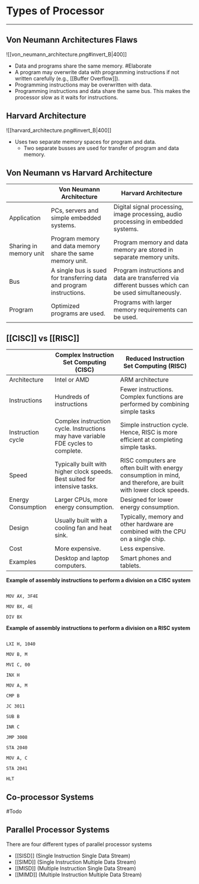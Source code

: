 
# Types of Processor
---
## Von Neumann Architectures Flaws
![[von_neumann_architecture.png#invert_B|400]]
- Data and programs share the same memory. #Elaborate
- A program may overwrite data with programming instructions if not written carefully (e.g., [[Buffer Overflow]]).
- Programming instructions may be overwritten with data.
- Programming instructions and data share the same bus. This makes the processor slow as it waits for instructions.

## Harvard Architecture
![[harvard_architecture.png#invert_B|400]]
- Uses two separate memory spaces for program and data.
	- Two separate busses are used for transfer of program and data memory.

## Von Neumann vs Harvard Architecture
|                        | Von Neumann Architecture                                             | Harvard Architecture                                                                                 |
|------------------------|----------------------------------------------------------------------|------------------------------------------------------------------------------------------------------|
| Application            | PCs, servers and simple embedded systems.                            | Digital signal processing, image processing, audio processing in embedded systems.                   |
| Sharing in memory unit | Program memory and data memory share the same memory unit.           | Program memory and data memory are stored in separate memory units.                                  |
| Bus                    | A single bus is sued for transferring data and program instructions. | Program instructions and data are transferred via different busses which can be used simultaneously. |
| Program                | Optimized programs are used.                                         | Programs with larger memory requirements can be used.                                                |
## [[CISC]] vs [[RISC]]
|                                                        | Complex Instruction Set Computing (CISC)                                          | Reduced Instruction Set Computing (RISC)                                                                                    |
|--------------------------------------------------------|-----------------------------------------------------------------------------------|-----------------------------------------------------------------------------------------------------------------------------|
| Architecture                                           | Intel or AMD                                                                      | ARM architecture                                                                                                            |
| Instructions                                           | Hundreds of instructions                                                          | Fewer instructions. Complex functions are performed by combining simple tasks                                               |
| Instruction cycle                                      | Complex instruction cycle. Instructions may have variable FDE cycles to complete. | Simple instruction cycle. Hence, RISC is more efficient at completing simple tasks.                                         |
| Speed                                                  | Typically built with higher clock speeds. Best suited for intensive tasks.        | RISC computers are often built with energy consumption in mind, and therefore, are built with lower clock speeds.           |
| Energy Consumption                                     | Larger CPUs, more energy consumption.                                             | Designed for lower energy consumption.                                                                                      |
| Design                                                 | Usually built with a cooling fan and heat sink.                                   | Typically, memory and other hardware are combined with the CPU on a single chip.                                            |
| Cost                                                   | More expensive.                                                                   | Less expensive.                                                                                                             |
| Examples                                               | Desktop and laptop computers.                                                     | Smart phones and tablets.                                                                                                   |
**Example of assembly instructions to perform a division on a CISC system**
```wasm

MOV AX, 3F4E

MOV BX, 4E

DIV BX

```

**Example of assembly instructions to perform a division on a RISC system**
```wasm

LXI H, 1040

MOV B, M

MVI C, 00

INX H

MOV A, M

CMP B

JC 3011

SUB B

INR C

JMP 3008

STA 2040

MOV A, C

STA 2041

HLT

```

## Co-processor Systems
#Todo 

## Parallel Processor Systems
There are four different types of parallel processor systems
- [[SISD]] (Single Instruction Single Data Stream)
- [[SIMD]] (Single Instruction Multiple Data Stream)
- [[MISD]] (Multiple Instruction Single Data Stream)
- [[MIMD]] (Multiple Instruction Multiple Data Stream)